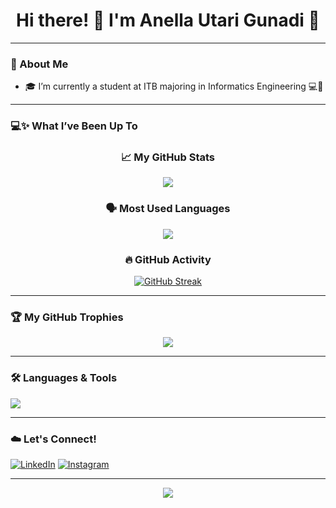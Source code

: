 <h1 align="center">Hi there! 👋 I'm Anella Utari Gunadi 🌱</h1>

---

### 💬 About Me
- 🎓 I’m currently a student at ITB majoring in Informatics Engineering  💻🌷
---

### 💻✨ What I’ve Been Up To

<div align="center">

### 📈 My GitHub Stats

<!-- GitHub Stats -->
<img src="https://github-readme-stats.vercel.app/api?username=anellautari&show_icons=true&count_private=true&include_all_commits=true&title_color=f76db2&icon_color=5FC7B2&text_color=54a0e3&bg_color=FCFAF7&border_color=EBC09B" />

<br/>

### 🗣️ Most Used Languages

<!-- Top Languages -->
<a href="https://github.com/anellautari">
  <img src="https://github-readme-stats.vercel.app/api/top-langs/?username=anellautari&layout=compact&title_color=f76db2&text_color=9D9CF0&bg_color=FCFAF7&border_color=B289D9" />
</a>

<br/>

### 🔥 GitHub Activity
</div>

<p align="center">
  <a href="https://git.io/streak-stats">
    <img src="https://streak-stats.demolab.com?user=anellautari&theme=default&ring=fa3e93&fire=B289D9&currStreakLabel=2292f5&sideLabels=5FC7B2&background=FCFAF7&dates=9D9CF0&currStreakNum=2292f5&sideNums=ba79f7&border=EBC09B" alt="GitHub Streak">
  </a>
</p>

---

### 🏆 My GitHub Trophies

<div align="center">

<a href="https://github.com/ryo-ma/github-profile-trophy">
  <img src="https://github-profile-trophy.vercel.app/?username=anellautari&theme=dracula&margin-w=8" />
</a>

</div>

---

### 🛠️ Languages & Tools

<p>
  <img src="https://skillicons.dev/icons?i=py,java,cpp,c,nextjs,react,js,vscode,github,figma&theme=light" />
</p>

---

### ☁️ Let's Connect!

[![LinkedIn](https://img.icons8.com/color/60/linkedin.png)](https://www.linkedin.com/in/anella-utari-gunadi-630330217)
[![Instagram](https://img.icons8.com/color/60/instagram-new.png)](https://www.instagram.com/anellautari)

---

<p align="center"><img src="https://capsule-render.vercel.app/api?type=waving&color=gradient&height=120&section=footer"/></p>
